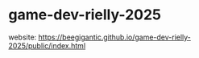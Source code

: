 # game-dev-rielly-2025
website: https://beegigantic.github.io/game-dev-rielly-2025/public/index.html
